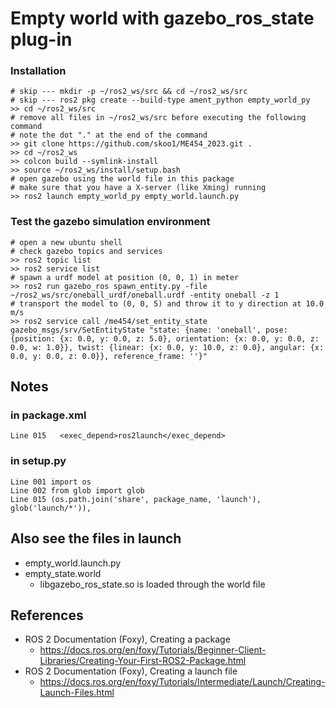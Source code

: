 # Empty world with gazebo_ros_state plug-in
### Installation
```
# skip --- mkdir -p ~/ros2_ws/src && cd ~/ros2_ws/src
# skip --- ros2 pkg create --build-type ament_python empty_world_py
>> cd ~/ros2_ws/src
# remove all files in ~/ros2_ws/src before executing the following command
# note the dot "." at the end of the command
>> git clone https://github.com/skoo1/ME454_2023.git .
>> cd ~/ros2_ws
>> colcon build --symlink-install
>> source ~/ros2_ws/install/setup.bash
# open gazebo using the world file in this package
# make sure that you have a X-server (like Xming) running
>> ros2 launch empty_world_py empty_world.launch.py
```
### Test the gazebo simulation environment
```
# open a new ubuntu shell
# check gazebo topics and services
>> ros2 topic list
>> ros2 service list
# spawn a urdf model at position (0, 0, 1) in meter
>> ros2 run gazebo_ros spawn_entity.py -file ~/ros2_ws/src/oneball_urdf/oneball.urdf -entity oneball -z 1
# transport the model to (0, 0, 5) and throw it to y direction at 10.0 m/s
>> ros2 service call /me454/set_entity_state gazebo_msgs/srv/SetEntityState "state: {name: 'oneball', pose: {position: {x: 0.0, y: 0.0, z: 5.0}, orientation: {x: 0.0, y: 0.0, z: 0.0, w: 1.0}}, twist: {linear: {x: 0.0, y: 10.0, z: 0.0}, angular: {x: 0.0, y: 0.0, z: 0.0}}, reference_frame: ''}"

```


## Notes
### in package.xml
```
Line 015   <exec_depend>ros2launch</exec_depend>
```
### in setup.py
```
Line 001 import os
Line 002 from glob import glob
Line 015 (os.path.join('share', package_name, 'launch'), glob('launch/*')),
```
## Also see the files in launch
- empty_world.launch.py
- empty_state.world
  - libgazebo_ros_state.so is loaded through the world file

## References
- ROS 2 Documentation (Foxy), Creating a package
  - https://docs.ros.org/en/foxy/Tutorials/Beginner-Client-Libraries/Creating-Your-First-ROS2-Package.html
- ROS 2 Documentation (Foxy), Creating a launch file
  - https://docs.ros.org/en/foxy/Tutorials/Intermediate/Launch/Creating-Launch-Files.html
